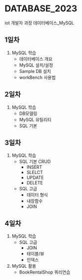 # DATABASE_2023
iot 개발자 과정 데이터베이스_MySQL

## 1일차
1. MySQL 학습
    - 데이터베이스 개요
    - MySQL 설치/설정
    - Sample DB 설치
    - workBench 사용법
    
## 2일차
1. MySQL 학습
    - DB모델링
    - MySQL 유틸리티
    - SQL 기본

## 3일차
1. MySQL 학습
    - SQL 기본 CRUD
        - INSERT
        - SLELCT
        - UPDATE
        - DELETE
    - SQL 고급    
        - 데이터 형식
        - 내장함수
        - JOIN

## 4일차
1. MySQL 학습
    - SQL 고급
        - JOIN
        - 테이블/뷰
        - 인덱스
2. MySQL 활용
    - BookRentalShop 쿼리연습        